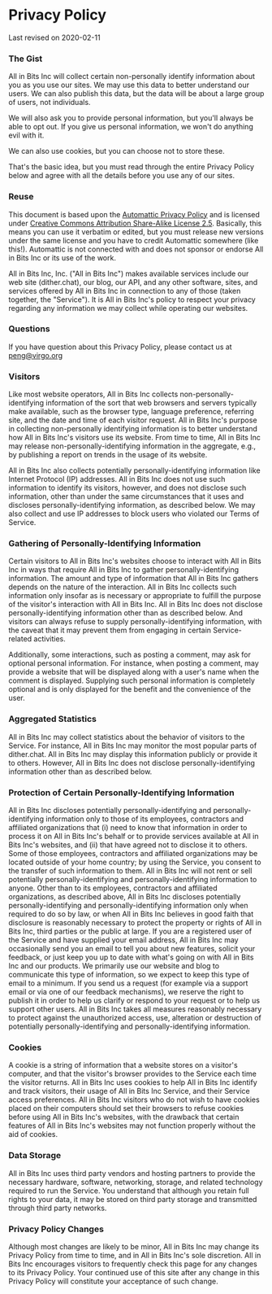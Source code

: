 Privacy Policy
==============

Last revised on 2020-02-11

### The Gist

All in Bits Inc will collect certain non-personally identify information about you as you use our sites. We may use this data to better understand our users. We can also publish this data, but the data will be about a large group of users, not individuals.

We will also ask you to provide personal information, but you'll always be able to opt out. If you give us personal information, we won't do anything evil with it.

We can also use cookies, but you can choose not to store these.

That's the basic idea, but you must read through the entire Privacy Policy below and agree with all the details before you use any of our sites.

### Reuse

This document is based upon the [Automattic Privacy Policy](http://automattic.com/privacy/) and is licensed under [Creative Commons Attribution Share-Alike License 2.5](http://creativecommons.org/licenses/by-sa/2.5/). Basically, this means you can use it verbatim or edited, but you must release new versions under the same license and you have to credit Automattic somewhere (like this!). Automattic is not connected with and does not sponsor or endorse All in Bits Inc or its use of the work.

All in Bits Inc, Inc. ("All in Bits Inc") makes available services include our web site (dither.chat), our blog, our API, and any other software, sites, and services offered by All in Bits Inc in connection to any of those (taken together, the "Service"). It is All in Bits Inc's policy to respect your privacy regarding any information we may collect while operating our websites.

### Questions

If you have question about this Privacy Policy, please contact us at peng@virgo.org

### Visitors

Like most website operators, All in Bits Inc collects non-personally-identifying information of the sort that web browsers and servers typically make available, such as the browser type, language preference, referring site, and the date and time of each visitor request. All in Bits Inc's purpose in collecting non-personally identifying information is to better understand how All in Bits Inc's visitors use its website. From time to time, All in Bits Inc may release non-personally-identifying information in the aggregate, e.g., by publishing a report on trends in the usage of its website.

All in Bits Inc also collects potentially personally-identifying information like Internet Protocol (IP) addresses. All in Bits Inc does not use such information to identify its visitors, however, and does not disclose such information, other than under the same circumstances that it uses and discloses personally-identifying information, as described below. We may also collect and use IP addresses to block users who violated our Terms of Service.

### Gathering of Personally-Identifying Information

Certain visitors to All in Bits Inc's websites choose to interact with All in Bits Inc in ways that require All in Bits Inc to gather personally-identifying information. The amount and type of information that All in Bits Inc gathers depends on the nature of the interaction. All in Bits Inc collects such information only insofar as is necessary or appropriate to fulfill the purpose of the visitor's interaction with All in Bits Inc. All in Bits Inc does not disclose personally-identifying information other than as described below. And visitors can always refuse to supply personally-identifying information, with the caveat that it may prevent them from engaging in certain Service-related activities.

Additionally, some interactions, such as posting a comment, may ask for optional personal information. For instance, when posting a comment, may provide a website that will be displayed along with a user's name when the comment is displayed. Supplying such personal information is completely optional and is only displayed for the benefit and the convenience of the user.

### Aggregated Statistics

All in Bits Inc may collect statistics about the behavior of visitors to the Service. For instance, All in Bits Inc may monitor the most popular parts of dither.chat. All in Bits Inc may display this information publicly or provide it to others. However, All in Bits Inc does not disclose personally-identifying information other than as described below.

### Protection of Certain Personally-Identifying Information

All in Bits Inc discloses potentially personally-identifying and personally-identifying information only to those of its employees, contractors and affiliated organizations that (i) need to know that information in order to process it on All in Bits Inc's behalf or to provide services available at All in Bits Inc's websites, and (ii) that have agreed not to disclose it to others. Some of those employees, contractors and affiliated organizations may be located outside of your home country; by using the Service, you consent to the transfer of such information to them. All in Bits Inc will not rent or sell potentially personally-identifying and personally-identifying information to anyone. Other than to its employees, contractors and affiliated organizations, as described above, All in Bits Inc discloses potentially personally-identifying and personally-identifying information only when required to do so by law, or when All in Bits Inc believes in good faith that disclosure is reasonably necessary to protect the property or rights of All in Bits Inc, third parties or the public at large. If you are a registered user of the Service and have supplied your email address, All in Bits Inc may occasionally send you an email to tell you about new features, solicit your feedback, or just keep you up to date with what's going on with All in Bits Inc and our products. We primarily use our website and blog to communicate this type of information, so we expect to keep this type of email to a minimum. If you send us a request (for example via a support email or via one of our feedback mechanisms), we reserve the right to publish it in order to help us clarify or respond to your request or to help us support other users. All in Bits Inc takes all measures reasonably necessary to protect against the unauthorized access, use, alteration or destruction of potentially personally-identifying and personally-identifying information.

### Cookies
A cookie is a string of information that a website stores on a visitor's computer, and that the visitor's browser provides to the Service each time the visitor returns. All in Bits Inc uses cookies to help All in Bits Inc identify and track visitors, their usage of All in Bits Inc Service, and their Service access preferences. All in Bits Inc visitors who do not wish to have cookies placed on their computers should set their browsers to refuse cookies before using All in Bits Inc's websites, with the drawback that certain features of All in Bits Inc's websites may not function properly without the aid of cookies.

### Data Storage
All in Bits Inc uses third party vendors and hosting partners to provide the necessary hardware, software, networking, storage, and related technology required to run the Service. You understand that although you retain full rights to your data, it may be stored on third party storage and transmitted through third party networks.

### Privacy Policy Changes
Although most changes are likely to be minor, All in Bits Inc may change its Privacy Policy from time to time, and in All in Bits Inc's sole discretion. All in Bits Inc encourages visitors to frequently check this page for any changes to its Privacy Policy. Your continued use of this site after any change in this Privacy Policy will constitute your acceptance of such change. 

